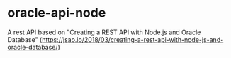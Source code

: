 # oracle-api-node
A rest API based on "Creating a REST API with Node.js and Oracle Database" (https://jsao.io/2018/03/creating-a-rest-api-with-node-js-and-oracle-database/)
